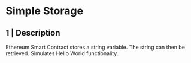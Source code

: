 # Simple Storage

## 1 | Description

Ethereum Smart Contract stores a string variable. The string can then be retrieved. Simulates Hello World functionality. 
